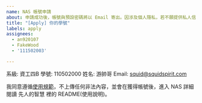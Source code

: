```yaml
---
name: NAS 帳號申請
about: 申請成功後，帳號與預設密碼將以 Email 寄出。因涉及個人隱私，若不願提供私人信箱，請使用中央大學分配以 cc.ncu.edu.tw 為域名的信箱。註冊並使用表示同意使用規範。
title: "[Apply] 你的學號"
labels: apply
assignees:
  - an920107
  - FakeWood
  - '111502003'

---
```


系級: 資工四B
學號: 110502000
姓名: 游帥哥
Email: squid@squidspirit.com

我同意遵循[使用規範](https://github.com/ncu-csie-student-association/nas-user-guide#%E4%BD%BF%E7%94%A8%E8%A6%8F%E7%AF%84)，不上傳任何非法內容，並會在獲得帳號後，進入 NAS 詳細閱讀 先人的智慧 裡的 README(使用說明)。
